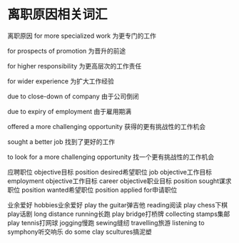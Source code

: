 # 离职原因相关词汇

离职原因
for more specialized work 为更专门的工作

for prospects of promotion 为晋升的前途

for higher responsibility 为更高层次的工作责任

for wider experience 为扩大工作经验

due to close-down of company 由于公司倒闭

due to expiry of employment 由于雇用期满

offered a more challenging opportunity 获得的更有挑战性的工作机会

sought a better job 找到了更好的工作

to look for a more challenging opportunity 找一个更有挑战性的工作机会 




应聘职位
objective目标
position desired希望职位
job objective工作目标
employment objective工作目标
career objective职业目标
position sought谋求职位
position wanted希望职位
position applied for申请职位

业余爱好
hobbies业余爱好
play the guitar弹吉他
reading阅读
play chess下棋
play话剧
long distance running长跑
play bridge打桥牌
collecting stamps集邮
play tennis打网球
jogging慢跑
sewing缝纫
travelling旅游
listening to symphony听交响乐
do some clay scultures搞泥塑